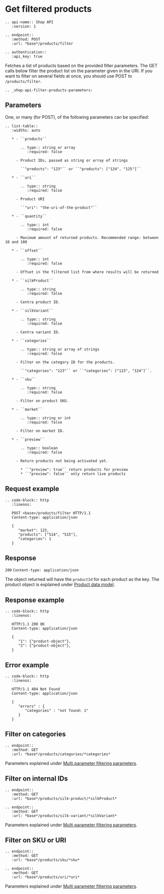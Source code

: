 # Get filtered products

```eval_rst
.. api-name:: Shop API
   :version: 1

.. endpoint::
   :method: POST
   :url: *base*/products/filter

.. authentication::
   :api_key: true
```

Fetches a list of products based on the provided filter parameters. The GET calls below filter the product list on the parameter given in the URI. If you want to filter on several fields at once, you should use POST to `/products/filter`.

```eval_rst
.. _shop-api-filter-products-parameters:
```

## Parameters

One, or many (for POST), of the following parameters can be specified:

```eval_rst
.. list-table::
   :widths: auto

   * - ``products``

       .. type:: string or array
          :required: false

     - Product IDs, passed as string or array of strings

       ``"products": "123"`` or ``"products": ["124", "125"]``

   * - ``uri``

       .. type:: string
          :required: false

     - Product URI

       ``"uri": "the-uri-of-the-product"``

   * - ``quantity``

       .. type:: int
          :required: false

     - Maximum amount of returned products. Recommended range: between 10 and 100

   * - ``offset``

       .. type:: int
          :required: false

     - Offset in the filtered list from where results will be returned

   * - ``silkProduct``

       .. type:: string
          :required: false

     - Centra product ID.

   * - ``silkVariant``

       .. type:: string
          :required: false

     - Centra variant ID.

   * - ``categories``

       .. type:: string or array of strings
          :required: false

     - Filter on the category ID for the products.

       ``"categories": "123"`` or ``"categories": ["123", "124"]``.

   * - ``sku``

       .. type:: string
          :required: false

     - Filter on product SKU.

   * - ``market``

       .. type:: string or int
          :required: false

     - Filter on market ID.

   * - ``preview``

       .. type:: boolean
          :required: false

     - Return products not being activated yet.

       * ``"preview": true`` return products for preview
       * ``"preview": false`` only return live products

```

## Request example

```eval_rst
.. code-block:: http
   :linenos:

   POST <base>/products/filter HTTP/1.1
   Content-type: application/json

   {
      "market": 123,
      "products": ["514", "515"],
      "categories": 1
   }
```

## Response

`200` `Content-type: application/json`

The object returned will have the `productId` for each product as the key. The product object is explained under [Product data model](shop-api-product-data-model).

## Response example

```eval_rst
.. code-block:: http
   :linenos:

   HTTP/1.1 200 OK
   Content-type: application/json

   {
      "1": {"product-object"},
      "2": {"product-object"},
   }
```

## Error example

```eval_rst
.. code-block:: http
   :linenos:

   HTTP/1.1 404 Not Found
   Content-type: application/json

   {
      "errors" : {
         "categories" : "not found: 1"
      }
   }
```

## Filter on categories

```eval_rst
.. endpoint::
   :method: GET
   :url: *base*/products/categories/*categories*
```

Parameters explained under [Multi parameter filtering parameters](shop-api-filter-products-parameters).

## Filter on internal IDs

```eval_rst
.. endpoint::
   :method: GET
   :url: *base*/products/silk-product/*silkProduct*

.. endpoint::
   :method: GET
   :url: *base*/products/silk-variant/*silkVariant*
```

Parameters explained under [Multi parameter filtering parameters](shop-api-filter-products-parameters).

## Filter on SKU or URI

```eval_rst
.. endpoint::
   :method: GET
   :url: *base*/products/sku/*sku*

.. endpoint::
   :method: GET
   :url: *base*/products/uri/*uri*
```

Parameters explained under [Multi parameter filtering parameters](shop-api-filter-products-parameters).

